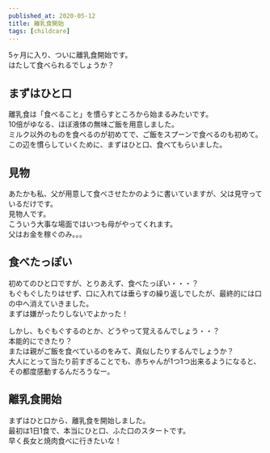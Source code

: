 ```yaml
---
published_at: 2020-05-12
title: 離乳食開始
tags: [childcare]
---
```


5ヶ月に入り、ついに離乳食開始です。  
はたして食べられるでしょうか？  

## まずはひと口

離乳食は「食べること」を慣らすところから始まるみたいです。  
10倍がゆなる、ほぼ液体の無味ご飯を用意しました。  
ミルク以外のものを食べるのが初めてで、ご飯をスプーンで食べるのも初めて。  
この辺を慣らしていくために、まずはひと口、食べてもらいました。  

## 見物

あたかも私、父が用意して食べさせたかのように書いていますが、父は見守っているだけです。  
見物人です。  
こういう大事な場面ではいつも母がやってくれます。  
父はお金を稼ぐのみ。。。  

## 食べたっぽい

初めてのひと口ですが、とりあえず、食べたっぽい・・・？  
もぐもぐしたりはせず、口に入れては垂らすの繰り返しでしたが、最終的には口の中へ消えていきました。  
まずは嫌がったりしないでよかった！  

しかし、もぐもぐするのとか、どうやって覚えるんでしょう・・？  
本能的にできたり？  
または親がご飯を食べているのをみて、真似したりするんでしょうか？  
大人にとって当たり前すぎることでも、赤ちゃんが1つ1つ出来るようになると、その都度感動するんだろうなー。  

## 離乳食開始

まずはひと口から、離乳食を開始しました。  
最初は1日1食で、本当にひと口、ふた口のスタートです。  
早く長女と焼肉食べに行きたいな！  